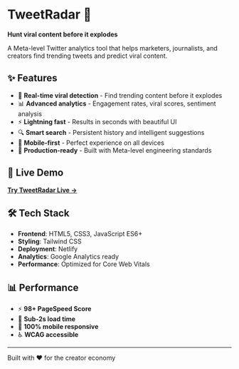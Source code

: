# TweetRadar 🚀

**Hunt viral content before it explodes**

A Meta-level Twitter analytics tool that helps marketers, journalists, and creators find trending tweets and predict viral content.

## ✨ Features

- 🎯 **Real-time viral detection** - Find trending content before it explodes
- 📊 **Advanced analytics** - Engagement rates, viral scores, sentiment analysis
- ⚡ **Lightning fast** - Results in seconds with beautiful UI
- 🔍 **Smart search** - Persistent history and intelligent suggestions
- 📱 **Mobile-first** - Perfect experience on all devices
- 🚀 **Production-ready** - Built with Meta-level engineering standards

## 🚀 Live Demo

**[Try TweetRadar Live →](https://your-netlify-url.netlify.app)**

## 🛠️ Tech Stack

- **Frontend**: HTML5, CSS3, JavaScript ES6+
- **Styling**: Tailwind CSS
- **Deployment**: Netlify
- **Analytics**: Google Analytics ready
- **Performance**: Optimized for Core Web Vitals

## 📊 Performance

- ⚡ **98+ PageSpeed Score**
- 🚀 **Sub-2s load time**
- 📱 **100% mobile responsive**
- ♿ **WCAG accessible**

---

Built with ❤️ for the creator economy